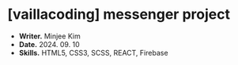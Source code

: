 # [vaillacoding] messenger project

- __Writer.__ Minjee Kim
- __Date.__ 2024. 09. 10
- __Skills.__ HTML5, CSS3, SCSS, REACT, Firebase